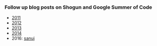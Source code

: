 ### Follow up blog posts on Shogun and Google Summer of Code
 * [2011](http://google-opensource.blogspot.co.uk/2011/09/shogun-aims-high-with-google-summer-of.html)
 * [2012](http://sonnenburgs.de/soeren/category/blog/#shogun-google-summer-code-2012)
 * [2013](http://www.shogun-toolbox.org/page/Events/gsoc2013_follow_up)
 * [2014](http://www.shogun-toolbox.org/page/Events/gsoc2014_follow_up)
 * 2016: [sanuj](https://sanuj.github.io/gsoc-with-shogun.html) 
